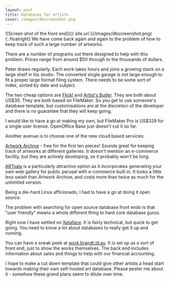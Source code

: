 ```yaml
---
layout: post
title: Databases for artists
cover: /images/dbscreenshot.png
---
```


![Screen shot of the front end]({{ site.url }}/images/dbscreenshot.png){:.floatright}
We have come back again and again to the problem of how to keep track of such a large number of artworks. 

There are a number of programs out there designed to help with this problem.  Prices range from around $50 through to the thousands of dollars.
<!--more-->

Peter draws regularly.  Each work takes hours and joins a growing stack on a large shelf in his studio.  The converted single garage is not large enough to fit a proper large format filing system.  There needs to be some sort of index, sorted by date and subject.

The two cheap options are [Flick!](http://www.arawak.com.au/flick.html) and [Artist's Butler](http://www.lynnsoft.net/).  They are both about US$30.  They are both based on FileMaker.  So you get to use someone's database template, but customisations are at the discretion of the developer and there is no guarantee that they will keep going.

I would like to have a go at making my own, but FileMaker Pro is US$329 for a single user license.  OpenOffice Base just doesn't cut it so far.

Another avenue is to choose one of the new cloud based services:

[Artwork Archive](https://www.artworkarchive.com) - free for the first ten pieces! Sounds great for keeping track of artworks at different galleries.  It doesn't mention an e-commerce facility, but they are actively developing, so it probably won't be long.

[ARTsala](http://www.artsala.com) is a particularly attractive option as it incorporates generating your own web gallery for public perusal with e-commerce built in.  It looks a little less swish than Artwork Archive, and costs more than twice as much for the unlimited version.

Being a die-hard Linux afficionado, I had to have a go at doing it open source.

The problem with searching for open source database front ends is that "user friendly" means a whole different thing to hard core database gurus.

Right now I have settled on [Xataface](http://xataface.com).  It is fairly technical, but quick to get going.  You need to know a lot about databases to really get it up and running.

You can have a sneak peek at [work.brandt.id.au](http://work.brandt.id.au).  It is set up as a sort of front end, just to show the works themselves.  The back end includes information about sales and things to help with our financial accounting.

I hope to make a cut down template that could give other artists a head start towards making their own self-hosted art database.  Please pester me about it - somehow these grand plans seem to dilute over time.


